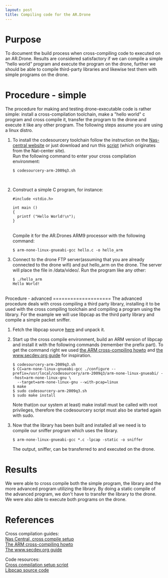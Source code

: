```yaml
---
layout: post
title: Compiling code for the AR.Drone
---
```


Purpose
=======
To document the build process when cross-compiling code to executed on an AR.Drone. Results are considered satisfactory if we can
compile a simple "hello world" program and execute the program on the drone, further we should be able to compile third-party libraries and likewise test them with simple programs on the drone.

Procedure - simple
==================
The procedure for making and testing drone-executable code is rather simple: install a cross-compilation toolchain, make a "hello world" c program and cross compile it, transfer the program to the drone and execute it like any other program. The following steps assume you are using a linux distro.

1.	To install the codesourcery toolchain follow the instruction on the [Nas-central website][1] or just download and run this [script][01] (which originates from the Nat-center 		site).   
	Run the following command to enter your cross compilation environment:
		
		$ codesourcery-arm-2009q3.sh
	<br />
2.	Construct a simple C program, for instance:

		#include <stdio.h>

		int main ()
		{
		  printf ("Hello World!\n");
		}

	<br />Compile it for the AR.Drones ARM9 processor with the following command:

		$ arm-none-linux-gnueabi-gcc hello.c -o hello_arm

3.	Connect to the drone FTP server(assuming that you are already connected to the drone wifi) and put hello_arm on the drone. The server will place the file in
	/data/video/. Run the program like any other:

		$ ./hello_arm 
		Hello World!

<br />
Procedure - advanced
====================
The advanced procedure deals with cross compiling a third party library, installing it to be used with the cross compiling toolchain and compiling a program using the library.
For the example we will use libpcap as the third party library and compile a simple packet sniffer.

1.	Fetch the libpcap source [here][02] and unpack it.

2.	Start up the cross compile environment, build an ARM version of libpcap and install it with the following commands (remember the prefix part). To get the command right we 		used [the ARM cross-compiling howto][2] and [the www.secdev.org guide][3] for inspiration.
		
		$ codesourcery-arm-2009q3.sh
		$ CC=arm-none-linux-gnueabi-gcc ./configure --prefix=/usr/local/codesourcery/arm-2009q3/arm-none-linux-gnueabi/ --host=arm-none-linux-gnu \ 
		  --target=arm-none-linux-gnu --with-pcap=linux
		$ make
		$ sudo codesourcery-arm-2009q3.sh
		$ sudo make install

	Note that(on our system at least) make install must be called with root privileges, therefore the codesourcery script must also be started again with sudo.

3.	Now that the library has been built and installed all we need is to compile our sniffer program which uses the library.

		$ arm-none-linux-gnueabi-gcc *.c -lpcap -static -o sniffer   
	
	The output, sniffer, can be transferred to and executed on the drone.

Results
=======
We were able to cross compile both the simple program, the library and the more advanced program utilizing the library. By doing a static compile of the advanced program, we don't have to transfer the library to the drone. We were also able to execute both programs on the drone.

References
==========
Cross compilation guides:   
[Nas Central, cross compile setup][1]   
[The ARM cross-compiling howto][2]   
[The www.secdev.org guide][3]   

Code resources:   
[Cross compilation setup script][01]   
[Libpcap source code][02]   


<!-- references -->
[1]: http://www.nas-central.org/wiki/Setting_up_the_codesourcery_toolchain_for_X86_to_ARM9_cross_compiling "Nas Central, cross compile setup"
[2]: http://www.ailis.de/~k/archives/19-ARM-cross-compiling-howto.html "the ARM cross-compiling howto"
[3]: http://www.secdev.org/zaurus/crosscompile.html "the www.secdev.org guide"

<!-- downloads -->
[01]: /Navigation-for-Robots-with-WIFI-and-CV/downloads/codesetup.sh "Cross compilation setup script"
[02]: http://www.tcpdump.org/release/libpcap-1.2.1.tar.gz "Libpcap source"

